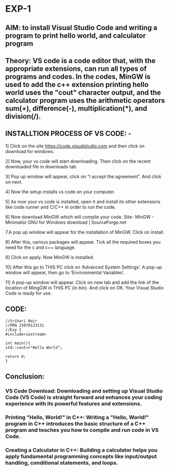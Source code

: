 # EXP-1
## AIM: to install Visual Studio Code and writing a program to print hello world, and calculator program

## Theory: VS code is a code editor that, with the appropriate extensions, can run all types of programs and codes. In the codes, MinGW is used to add the c++ extension printing hello world uses the "cout" character output, and the calculator program uses the arithmetic operators sum(+), difference(-), multiplication(*), and division(/).

## INSTALLTION PROCESS OF VS CODE: -

1] Click on the site https://code.visualstudio.com and then click on download for windows.
 
2] Now, your vs code will start downloading. Then click on the recent downloaded file in downloads tab.
 
3] Pop up window will appear, click on “I accept the agreement”. And click on next.
 
4] Now the setup installs vs code on your computer.
 
5] As now your vs code is installed, open it and install its other extensions like code runner and C/C++ in order to run the code. 
 
6] Now download MinGW which will compile your code. Site- MinGW - Minimalist GNU for Windows download | SourceForge.net

 
7.A pop up window will appear for the installation of MinGW. Click on install.
 
8] After this, various packages will appear. Tick all the required boxes you need for the c and c++ language.
 


9] Click on apply. Now MinGW is installed.
 
10] After this go to THIS PC click on ‘Advanced System Settings’. A pop-up window will appear, then go to ‘Environmental Variables’.
 

11] A pop-up window will appear. Click on new tab and add the link of the location of MingGW in THIS PC (in bin). And click on OK. Your Visual Studio Code is ready for use.

## CODE:

```
//Srihari Nair
//PRN 23070123131
//Exp 1
#include<iostream>

int main(){
std::cout<<"Hello World";

return 0;
}
```

## Conclusion:

### VS Code Download: Downloading and setting up Visual Studio Code (VS Code) is straight forward and enhances your coding experience with its powerful features and extensions.

### Printing "Hello, World!" in C++: Writing a "Hello, World!" program in C++ introduces the basic structure of a C++ program and teaches you how to compile and run code in VS Code.

### Creating a Calculator in C++: Building a calculator helps you apply fundamental programming concepts like input/output handling, conditional statements, and loops.
